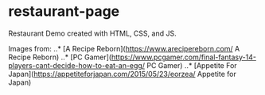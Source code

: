# restaurant-page

Restaurant Demo created with HTML, CSS, and JS.

Images from:
..* [A Recipe Reborn](https://www.arecipereborn.com/ A Recipe Reborn)
..* [PC Gamer](https://www.pcgamer.com/final-fantasy-14-players-cant-decide-how-to-eat-an-egg/ PC Gamer)
..* [Appetite For Japan](https://appetiteforjapan.com/2015/05/23/eorzea/ Appetite for Japan)

